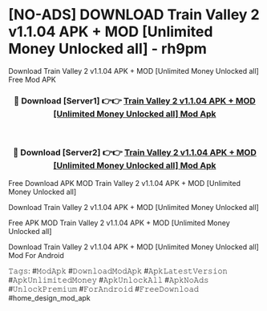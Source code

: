 # [NO-ADS] DOWNLOAD Train Valley 2 v1.1.04 APK + MOD [Unlimited Money Unlocked all] - rh9pm
Download Train Valley 2 v1.1.04 APK + MOD [Unlimited Money Unlocked all] Free Mod APK

<div align="center">
<h3>🔴 Download [Server1] 👉👉 <a href="https://apk-comot.site?title=Train_Valley_2_v1.1.04_APK_+_MOD_[Unlimited_Money_Unlocked_all]">Train Valley 2 v1.1.04 APK + MOD [Unlimited Money Unlocked all] Mod Apk</a></h3><br>

<h3>🔴 Download [Server2] 👉👉 <a href="https://apk-comot.site?title=Train_Valley_2_v1.1.04_APK_+_MOD_[Unlimited_Money_Unlocked_all]">Train Valley 2 v1.1.04 APK + MOD [Unlimited Money Unlocked all] Mod Apk</a></h3>
</div>


Free Download APK MOD Train Valley 2 v1.1.04 APK + MOD [Unlimited Money Unlocked all]

Download Train Valley 2 v1.1.04 APK + MOD [Unlimited Money Unlocked all] 

Free APK MOD Train Valley 2 v1.1.04 APK + MOD [Unlimited Money Unlocked all] 

Download Train Valley 2 v1.1.04 APK + MOD [Unlimited Money Unlocked all] Mod For Android

𝚃𝚊𝚐𝚜: #𝙼𝚘𝚍𝙰𝚙𝚔 #𝙳𝚘𝚠𝚗𝚕𝚘𝚊𝚍𝙼𝚘𝚍𝙰𝚙𝚔 #𝙰𝚙𝚔𝙻𝚊𝚝𝚎𝚜𝚝𝚅𝚎𝚛𝚜𝚒𝚘𝚗 #𝙰𝚙𝚔𝚄𝚗𝚕𝚒𝚖𝚒𝚝𝚎𝚍𝙼𝚘𝚗𝚎𝚢 #𝙰𝚙𝚔𝚄𝚗𝚕𝚘𝚌𝚔𝙰𝚕𝚕 #𝙰𝚙𝚔𝙽𝚘𝙰𝚍𝚜 #𝚄𝚗𝚕𝚘𝚌𝚔𝙿𝚛𝚎𝚖𝚒𝚞𝚖 #𝙵𝚘𝚛𝙰𝚗𝚍𝚛𝚘𝚒𝚍 #𝙵𝚛𝚎𝚎𝙳𝚘𝚠𝚗𝚕𝚘𝚊𝚍 #home_design_mod_apk